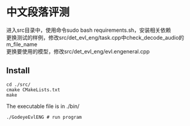# 中文段落评测
进入src目录中，使用命令sudo bash requirements.sh，安装相关依赖<br/>
更换测试的样例，修改src/det_evl_eng/task.cpp中check_decode_audio的m_file_name<br/>
更换要使用的模型，修改src/det_evl_eng/evl.engeneral.cpp<br/>

## Install
```
cd ./src/
cmake CMakeLists.txt
make
```
The executable file is in ./bin/<br/>
```
./GodeyeEvlENG # run program
```